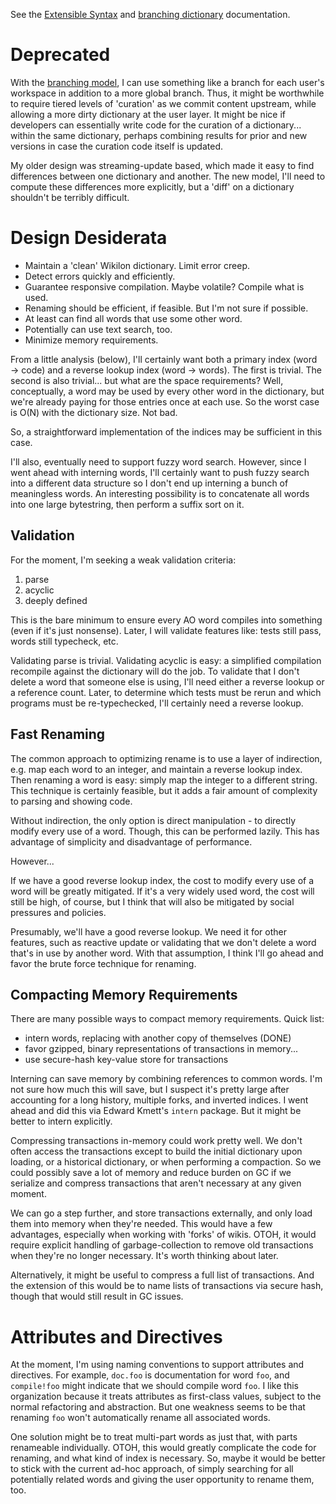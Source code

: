 
See the [Extensible Syntax](ExtensibleSyntax.md) and [branching dictionary](BranchingDictionary.md) documentation.



Deprecated
==========

With the [branching model](BranchingDictionary.md), I can use something like a branch for each user's workspace in addition to a more global branch. Thus, it might be worthwhile to require tiered levels of 'curation' as we commit content upstream, while allowing a more dirty dictionary at the user layer. It might be nice if developers can essentially write code for the curation of a dictionary... within the same dictionary, perhaps combining results for prior and new versions in case the curation code itself is updated.

My older design was streaming-update based, which made it easy to find differences between one dictionary and another. The new model, I'll need to compute these differences more explicitly, but a 'diff' on a dictionary shouldn't be terribly difficult.


# Design Desiderata

* Maintain a 'clean' Wikilon dictionary. Limit error creep.
* Detect errors quickly and efficiently.
* Guarantee responsive compilation. Maybe volatile? Compile what is used.
* Renaming should be efficient, if feasible. But I'm not sure if possible.
 * At least can find all words that use some other word.
 * Potentially can use text search, too. 
* Minimize memory requirements.

From a little analysis (below), I'll certainly want both a primary index (word → code) and a reverse lookup index (word → words). The first is trivial. The second is also trivial... but what are the space requirements? Well, conceptually, a word may be used by every other word in the dictionary, but we're already paying for those entries once at each use. So the worst case is O(N) with the dictionary size. Not bad.

So, a straightforward implementation of the indices may be sufficient in this case.

I'll also, eventually need to support fuzzy word search. However, since I went ahead with interning words, I'll certainly want to push fuzzy search into a different data structure so I don't end up interning a bunch of meaningless words. An interesting possibility is to concatenate all words into one large bytestring, then perform a suffix sort on it.

## Validation

For the moment, I'm seeking a weak validation criteria:

1. parse
2. acyclic
3. deeply defined 

This is the bare minimum to ensure every AO word compiles into something (even if it's just nonsense). Later, I will validate features like: tests still pass, words still typecheck, etc.

Validating parse is trivial. Validating acyclic is easy: a simplified compilation recompile against the dictionary will do the job. To validate that I don't delete a word that someone else is using, I'll need either a reverse lookup or a reference count. Later, to determine which tests must be rerun and which programs must be re-typechecked, I'll certainly need a reverse lookup.

## Fast Renaming

The common approach to optimizing rename is to use a layer of indirection, e.g. map each word to an integer, and maintain a reverse lookup index. Then renaming a word is easy: simply map the integer to a different string. This technique is certainly feasible, but it adds a fair amount of complexity to parsing and showing code.

Without indirection, the only option is direct manipulation - to directly modify every use of a word. Though, this can be performed lazily. This has advantage of simplicity and disadvantage of performance.

However...

If we have a good reverse lookup index, the cost to modify every use of a word will be greatly mitigated. If it's a very widely used word, the cost will still be high, of course, but I think that will also be mitigated by social pressures and policies.

Presumably, we'll have a good reverse lookup. We need it for other features, such as reactive update or validating that we don't delete a word that's in use by another word. With that assumption, I think I'll go ahead and favor the brute force technique for renaming. 

## Compacting Memory Requirements

There are many possible ways to compact memory requirements. Quick list:

* intern words, replacing with another copy of themselves (DONE)
* favor gzipped, binary representations of transactions in memory...
* use secure-hash key-value store for transactions

Interning can save memory by combining references to common words. I'm not sure how much this will save, but I suspect it's pretty large after accounting for a long history, multiple forks, and inverted indices. I went ahead and did this via Edward Kmett's `intern` package. But it might be better to intern explicitly.

Compressing transactions in-memory could work pretty well. We don't often access the transactions except to build the initial dictionary upon loading, or a historical dictionary, or when performing a compaction. So we could possibly save a lot of memory and reduce burden on GC if we serialize and compress transactions that aren't necessary at any given moment.

We can go a step further, and store transactions externally, and only load them into memory when they're needed. This would have a few advantages, especially when working with 'forks' of wikis. OTOH, it would require explicit handling of garbage-collection to remove old transactions when they're no longer necessary. It's worth thinking about later.

Alternatively, it might be useful to compress a full list of transactions. And the extension of this would be to name lists of transactions via secure hash, though that would still result in GC issues.


# Attributes and Directives

At the moment, I'm using naming conventions to support attributes and directives. For example, `doc.foo` is documentation for word `foo`, and `compile!foo` might indicate that we should compile word `foo`. I like this organization because it treats attributes as first-class values, subject to the normal refactoring and abstraction. But one weakness seems to be that renaming `foo` won't automatically rename all associated words.

One solution might be to treat multi-part words as just that, with parts renameable individually. OTOH, this would greatly complicate the code for renaming, and what kind of index is necessary. So, maybe it would be better to stick with the current ad-hoc approach, of simply searching for all potentially related words and giving the user opportunity to rename them, too.

